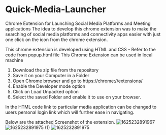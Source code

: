 # Quick-Media-Launcher
Chrome Extension for Launching Social Media Platforms and Meeting applications
The idea to develop this chrome extension was to make the searching of social media platforms and connectivity apps easier with just one click on the icon from the chrome extension.

This chrome extension is developed using HTML and CSS - Refer to the code from popup.html file
This Chrome Extension can be used in local machine 

1. Download the zip file from the repository
2. Save it on your Computer in a Folder
3. Open Chrome browser and go to https://chrome://extensions/ 
4. Enable the Developer mode option 
5. Click on Load Unpacked option 
6. Select the saved Folder and enable it to use on your browser.

In the HTML code link to particular media application can be changed to users personal login link which will further ease in navigating.


Below are the attached Screenshot of the extension.
![1625232891967](https://user-images.githubusercontent.com/59816379/124355882-0fb59a00-dc31-11eb-9a02-659c2642861d.jpg)
![1625232891975 (1)](https://user-images.githubusercontent.com/59816379/124355955-5acfad00-dc31-11eb-818e-c11ecc1c62d5.jpg)
![1625232891975](https://user-images.githubusercontent.com/59816379/124355969-64f1ab80-dc31-11eb-999f-762288712aae.jpg)

